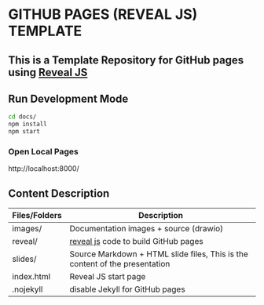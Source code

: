 # GITHUB PAGES (REVEAL JS) TEMPLATE

## This is a Template Repository for GitHub pages using [Reveal JS](https://revealjs.com)

## Run Development Mode

```bash
cd docs/
npm install
npm start
```

### Open Local Pages

http://localhost:8000/

## Content Description

|Files/Folders|Description|
|---|---|
|images/|Documentation images + source (drawio)|
|reveal/|[reveal js](https://revealjs.com) code to build GitHub pages|
|slides/|Source Markdown + HTML slide files, This is the content of the presentation| 
|index.html|Reveal JS start page|
|.nojekyll| disable Jekyll for GitHub pages|
